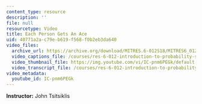 ```yaml
---
content_type: resource
description: ''
file: null
resourcetype: Video
title: Each Person Gets An Ace
uid: 40771a2a-c79e-b619-f568-f0b2eb3da640
video_files:
  archive_url: https://archive.org/download/MITRES.6-012S18/MITRES6_012S18_L04-08_300k.mp4
  video_captions_file: /courses/res-6-012-introduction-to-probability-spring-2018/6b6ed28a067e54a8bb38e10f6410a3d5_IC-pnm6PEGk.vtt
  video_thumbnail_file: https://img.youtube.com/vi/IC-pnm6PEGk/default.jpg
  video_transcript_file: /courses/res-6-012-introduction-to-probability-spring-2018/eb877195e47167ca27639ad1945f44b0_IC-pnm6PEGk.pdf
video_metadata:
  youtube_id: IC-pnm6PEGk
---
```


**Instructor:** John Tsitsiklis